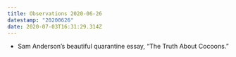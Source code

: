 ```yaml
---
title: Observations 2020-06-26
datestamp: "20200626"
date: 2020-07-03T16:31:29.314Z
---
```

- Sam Anderson’s beautiful quarantine essay, “The Truth About Cocoons.”